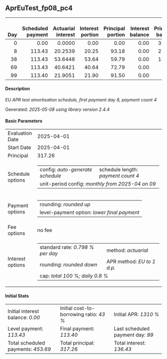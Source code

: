 <h2>AprEuTest_fp08_pc4</h2>
<table>
    <thead style="vertical-align: bottom;">
        <th style="text-align: right;">Day</th>
        <th style="text-align: right;">Scheduled payment</th>
        <th style="text-align: right;">Actuarial interest</th>
        <th style="text-align: right;">Interest portion</th>
        <th style="text-align: right;">Principal portion</th>
        <th style="text-align: right;">Interest balance</th>
        <th style="text-align: right;">Principal balance</th>
        <th style="text-align: right;">Total actuarial interest</th>
        <th style="text-align: right;">Total interest</th>
        <th style="text-align: right;">Total principal</th>
    </thead>
    <tr style="text-align: right;">
        <td class="ci00">0</td>
        <td class="ci01" style="white-space: nowrap;">0.00</td>
        <td class="ci02">0.0000</td>
        <td class="ci03">0.00</td>
        <td class="ci04">0.00</td>
        <td class="ci05">0.00</td>
        <td class="ci06">317.26</td>
        <td class="ci07">0.0000</td>
        <td class="ci08">0.00</td>
        <td class="ci09">0.00</td>
    </tr>
    <tr style="text-align: right;">
        <td class="ci00">8</td>
        <td class="ci01" style="white-space: nowrap;">113.43</td>
        <td class="ci02">20.2539</td>
        <td class="ci03">20.25</td>
        <td class="ci04">93.18</td>
        <td class="ci05">0.00</td>
        <td class="ci06">224.08</td>
        <td class="ci07">20.2539</td>
        <td class="ci08">20.25</td>
        <td class="ci09">93.18</td>
    </tr>
    <tr style="text-align: right;">
        <td class="ci00">38</td>
        <td class="ci01" style="white-space: nowrap;">113.43</td>
        <td class="ci02">53.6448</td>
        <td class="ci03">53.64</td>
        <td class="ci04">59.79</td>
        <td class="ci05">0.00</td>
        <td class="ci06">164.29</td>
        <td class="ci07">73.8986</td>
        <td class="ci08">73.89</td>
        <td class="ci09">152.97</td>
    </tr>
    <tr style="text-align: right;">
        <td class="ci00">69</td>
        <td class="ci01" style="white-space: nowrap;">113.43</td>
        <td class="ci02">40.6421</td>
        <td class="ci03">40.64</td>
        <td class="ci04">72.79</td>
        <td class="ci05">0.00</td>
        <td class="ci06">91.50</td>
        <td class="ci07">114.5407</td>
        <td class="ci08">114.53</td>
        <td class="ci09">225.76</td>
    </tr>
    <tr style="text-align: right;">
        <td class="ci00">99</td>
        <td class="ci01" style="white-space: nowrap;">113.40</td>
        <td class="ci02">21.9051</td>
        <td class="ci03">21.90</td>
        <td class="ci04">91.50</td>
        <td class="ci05">0.00</td>
        <td class="ci06">0.00</td>
        <td class="ci07">136.4458</td>
        <td class="ci08">136.43</td>
        <td class="ci09">317.26</td>
    </tr>
</table>
<h4>Description</h4>
<p><i>EU APR test amortisation schedule, first payment day 8, payment count 4</i></p>
<p>Generated: <i>2025-05-08 using library version 2.4.4</i></p>
<h4>Basic Parameters</h4>
<table>
    <tr>
        <td>Evaluation Date</td>
        <td>2025-04-01</td>
    </tr>
    <tr>
        <td>Start Date</td>
        <td>2025-04-01</td>
    </tr>
    <tr>
        <td>Principal</td>
        <td>317.26</td>
    </tr>
    <tr>
        <td>Schedule options</td>
        <td>
            <table>
                <tr>
                    <td>config: <i>auto-generate schedule</i></td>
                    <td>schedule length: <i><i>payment count</i> 4</i></td>
                </tr>
                <tr>
                    <td colspan="2" style="white-space: nowrap;">unit-period config: <i>monthly from 2025-04 on 09</i></td>
                </tr>
            </table>
        </td>
    </tr>
    <tr>
        <td>Payment options</td>
        <td>
            <table>
                <tr>
                    <td>rounding: <i>rounded up</i></td>
                </tr>
                <tr>
                    <td>level-payment option: <i>lower&nbsp;final&nbsp;payment</i></td>
                </tr>
            </table>
        </td>
    </tr>
    <tr>
        <td>Fee options</td>
        <td>no fee
        </td>
    </tr>
    <tr>
        <td>Interest options</td>
        <td>
            <table>
                <tr>
                    <td>standard rate: <i>0.798 % per day</i></td>
                    <td>method: <i>actuarial</i></td>
                </tr>
                <tr>
                    <td>rounding: <i>rounded down</i></td>
                    <td>APR method: <i>EU to 1 d.p.</i></td>
                </tr>
                <tr>
                    <td colspan="2">cap: <i>total 100 %; daily 0.8 %</td>
                </tr>
            </table>
        </td>
    </tr>
</table>
<h4>Initial Stats</h4>
<table>
    <tr>
        <td>Initial interest balance: <i>0.00</i></td>
        <td>Initial cost-to-borrowing ratio: <i>43 %</i></td>
        <td>Initial APR: <i>1310 %</i></td>
    </tr>
    <tr>
        <td>Level payment: <i>113.43</i></td>
        <td>Final payment: <i>113.40</i></td>
        <td>Last scheduled payment day: <i>99</i></td>
    </tr>
    <tr>
        <td>Total scheduled payments: <i>453.69</i></td>
        <td>Total principal: <i>317.26</i></td>
        <td>Total interest: <i>136.43</i></td>
    </tr>
</table>